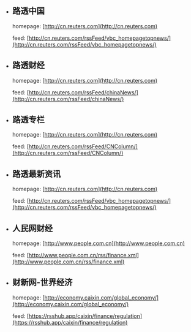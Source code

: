 - ## 路透中国
  
  homepage: [http://cn.reuters.com](http://cn.reuters.com)
  
  feed: [http://cn.reuters.com/rssFeed/vbc_homepagetopnews/](http://cn.reuters.com/rssFeed/vbc_homepagetopnews/)

- ## 路透财经
  
  homepage: [http://cn.reuters.com](http://cn.reuters.com)
  
  feed: [http://cn.reuters.com/rssFeed/chinaNews/](http://cn.reuters.com/rssFeed/chinaNews/)

- ## 路透专栏
  
  homepage: [http://cn.reuters.com](http://cn.reuters.com)
  
  feed: [http://cn.reuters.com/rssFeed/CNColumn/](http://cn.reuters.com/rssFeed/CNColumn/)

- ## 路透最新资讯
  
  homepage: [http://cn.reuters.com](http://cn.reuters.com)
  
  feed: [http://cn.reuters.com/rssFeed/vbc_homepagetopnews/](http://cn.reuters.com/rssFeed/vbc_homepagetopnews/)

- ## 人民网财经
  
  homepage: [http://www.people.com.cn](http://www.people.com.cn)
  
  feed: [http://www.people.com.cn/rss/finance.xml](http://www.people.com.cn/rss/finance.xml)

- ## 财新网-世界经济
  
  homepage: [http://economy.caixin.com/global_economy/](http://economy.caixin.com/global_economy/)
  
  feed: [https://rsshub.app/caixin/finance/regulation](https://rsshub.app/caixin/finance/regulation)
